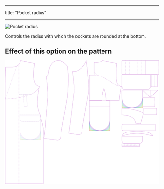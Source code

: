 ***

title: "Pocket radius"

***

![Pocket radius](pocketradius.svg)

Controls the radius with which the pockets are rounded at the bottom.

## Effect of this option on the pattern

![This image shows the effect of this option by superimposing several variants that have a different value for this option](carlton_pocketradius_sample.svg "Effect of this option on the pattern")
